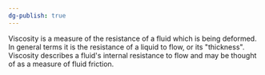 ```yaml
---
dg-publish: true
---
```

Viscosity is a measure of the resistance of a fluid which is being deformed. In general terms it is the resistance of a liquid to flow, or its "thickness". Viscosity describes a fluid's internal resistance to flow and may be thought of as a measure of fluid friction.
